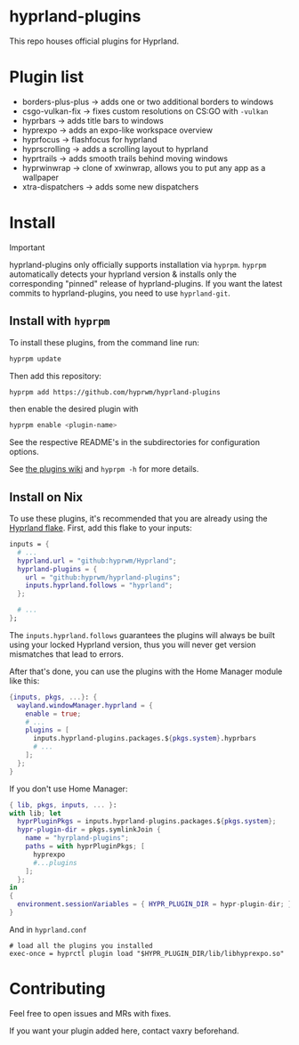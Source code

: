 # hyprland-plugins

This repo houses official plugins for Hyprland.

# Plugin list
 - borders-plus-plus -> adds one or two additional borders to windows
 - csgo-vulkan-fix -> fixes custom resolutions on CS:GO with `-vulkan`
 - hyprbars -> adds title bars to windows
 - hyprexpo -> adds an expo-like workspace overview
 - hyprfocus -> flashfocus for hyprland
 - hyprscrolling -> adds a scrolling layout to hyprland
 - hyprtrails -> adds smooth trails behind moving windows
 - hyprwinwrap -> clone of xwinwrap, allows you to put any app as a wallpaper
 - xtra-dispatchers -> adds some new dispatchers

# Install
> [!IMPORTANT]
> hyprland-plugins only officially supports installation via `hyprpm`.
> `hyprpm` automatically detects your hyprland version & installs only
> the corresponding "pinned" release of hyprland-plugins.
> If you want the latest commits to hyprland-plugins, you need to use
> `hyprland-git`.

## Install with `hyprpm`

To install these plugins, from the command line run:
```bash
hyprpm update
```
Then add this repository:
```bash
hyprpm add https://github.com/hyprwm/hyprland-plugins
```
then enable the desired plugin with
```bash
hyprpm enable <plugin-name>
```

See the respective README's in the subdirectories for configuration options.

See [the plugins wiki](https://wiki.hyprland.org/Plugins/Using-Plugins/#installing--using-plugins) and `hyprpm -h` for more details.

## Install on Nix

To use these plugins, it's recommended that you are already using the
[Hyprland flake](https://github.com/hyprwm/Hyprland).
First, add this flake to your inputs:

```nix
inputs = {
  # ...
  hyprland.url = "github:hyprwm/Hyprland";
  hyprland-plugins = {
    url = "github:hyprwm/hyprland-plugins";
    inputs.hyprland.follows = "hyprland";
  };

  # ...
};
```

The `inputs.hyprland.follows` guarantees the plugins will always be built using
your locked Hyprland version, thus you will never get version mismatches that
lead to errors.

After that's done, you can use the plugins with the Home Manager module like
this:

```nix
{inputs, pkgs, ...}: {
  wayland.windowManager.hyprland = {
    enable = true;
    # ...
    plugins = [
      inputs.hyprland-plugins.packages.${pkgs.system}.hyprbars
      # ...
    ];
  };
}
```

If you don't use Home Manager:

```nix
{ lib, pkgs, inputs, ... }:
with lib; let
  hyprPluginPkgs = inputs.hyprland-plugins.packages.${pkgs.system};
  hypr-plugin-dir = pkgs.symlinkJoin {
    name = "hyrpland-plugins";
    paths = with hyprPluginPkgs; [
      hyprexpo
      #...plugins
    ];
  };
in
{
  environment.sessionVariables = { HYPR_PLUGIN_DIR = hypr-plugin-dir; };
}
```

And in `hyprland.conf`

```hyprlang
# load all the plugins you installed
exec-once = hyprctl plugin load "$HYPR_PLUGIN_DIR/lib/libhyprexpo.so"
```

# Contributing

Feel free to open issues and MRs with fixes.

If you want your plugin added here, contact vaxry beforehand.
